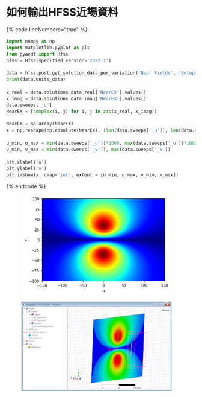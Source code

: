 # 如何輸出HFSS近場資料

{% code lineNumbers="true" %}
```python
import numpy as np
import matplotlib.pyplot as plt
from pyaedt import Hfss
hfss = Hfss(specified_version='2022.1')

data = hfss.post.get_solution_data_per_variation('Near Fields', 'Setup1 : LastAdaptive', "Rectangle1", expression='NearEX')
print(data.units_data)

x_real = data.solutions_data_real['NearEX'].values()
x_imag = data.solutions_data_imag['NearEX'].values()
data.sweeps['_u']
NearEX = [complex(i, j) for i, j in zip(x_real, x_imag)]

NearEX = np.array(NearEX)
x = np.reshape(np.absolute(NearEX), (len(data.sweeps['_u']), len(data.sweeps['_v'])))

u_min, u_max = min(data.sweeps['_u'])*1000, max(data.sweeps['_u'])*1000
v_min, v_max = min(data.sweeps['_v']), max(data.sweeps['_v'])

plt.xlabel('u')
plt.ylabel('v')
plt.imshow(x, cmap='jet', extent = [u_min, u_max, v_min, v_max])
```
{% endcode %}

<figure><img src="../../.gitbook/assets/image (2) (4).png" alt=""><figcaption></figcaption></figure>

<figure><img src="../../.gitbook/assets/image.png" alt=""><figcaption></figcaption></figure>

